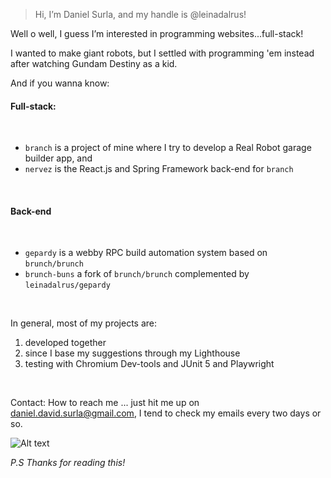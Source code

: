 > Hi, I’m Daniel Surla, and my handle is @leinadalrus!

Well o well, I guess I’m interested in programming websites...full-stack!

I wanted to make giant robots, but I settled with programming 'em instead after watching Gundam Destiny as a kid.

And if you wanna know: 

#### Full-stack:

<br>

- `branch` is a project of mine where I try to develop a Real Robot garage builder app, and
- `nervez` is the React.js and Spring Framework back-end for `branch`

<br>

#### Back-end

<br>

- `gepardy` is a webby RPC build automation system based on `brunch/brunch`
- `brunch-buns` a fork of `brunch/brunch` complemented by `leinadalrus/gepardy`

<br>

In general, most of my projects are:

1. developed together
2. since I base my suggestions through my Lighthouse
3. testing with Chromium Dev-tools and JUnit 5 and Playwright

<br>

Contact: How to reach me ... just hit me up on daniel.david.surla@gmail.com, I tend to check my emails every two days or so.

![Alt text](images/daniel03.jpg)

*P.S*
  *Thanks for reading this!*
<!---
leinadalrus/leinadalrus is a ✨ special ✨ repository because its `README.md` (this file) appears on your GitHub profile.
You can click the Preview link to take a look at your changes.
--->
